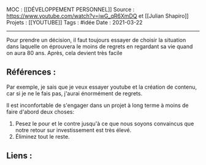 MOC : [[DÉVELOPPEMENT PERSONNEL]]
Source : https://www.youtube.com/watch?v=jwG_qR6XmDQ et [[Julian Shapiro]]
Projets : [[YOUTUBE]]
Tags : #idée 
Date : 2021-03-22
***

Pour prendre un décision, il faut toujours essayer de choisir la situation dans laquelle on éprouvera le moins de regrets en regardant sa vie quand on aura 80 ans. Après, cela devient très facile

## Références :

Par exemple, je sais que je veux essayer youtube et la création de contenu, car si je ne le fais pas, j'aurai énormément de regrets.

Il est inconfortable de s'engager dans un projet à long terme à moins de faire d'abord deux choses: 
1. Pesez le pour et le contre jusqu'à ce que nous soyons convaincus que notre retour sur investissement est très élevé. 
2. Éliminez tout le reste.

## Liens :

